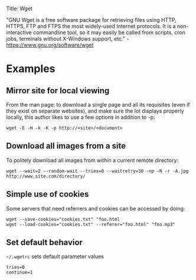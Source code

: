 Title: Wget

"GNU Wget is a free software package for retrieving files using HTTP, HTTPS, FTP and FTPS the most widely-used Internet protocols. It is a non-interactive commandline tool, so it may easily be called from scripts, cron jobs, terminals without X-Windows support, etc." - <https://www.gnu.org/software/wget>

# Examples

## Mirror site for local viewing

From the man page: to download a single page and all its requisites (even if they exist on separate websites), and make sure the lot displays properly locally, this author likes to use a few options in addition to -p:

```
wget -E -H -k -K -p http://<site>/<document>
```

## Download all images from a site

To politely download all images from within a current remote directory:

```
wget --wait=2 --random-wait --tries=0 --waitretry=30 -np -N -r -A.jpg http://www.site.com/directory/
```


## Simple use of cookies

Some servers that need referrers and cookies can be accessed by doing:

```
wget --save-cookies="cookies.txt" "foo.html
wget --load-cookies="cookies.txt" --referer="foo.html" "foo.mp3"
```

## Set default behavior

`~/.wgetrc` sets default parameter values

```
tries=0
continue=1
```
